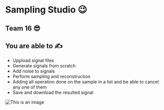 # Sampling Studio :wink:
## Team 16 :sunglasses:

## You are able to :writing_hand:

- Uppload signal files
- Generate signals from scratch
- Add noise to signals 
- Perform sampling and reconstruction 
- Adding all operation done on the sample in a list and be able to cancel any one of them
- Save and download the resulted signal


![This is an image](https://myoctocat.com/assets/images/base-octocat.svg)
